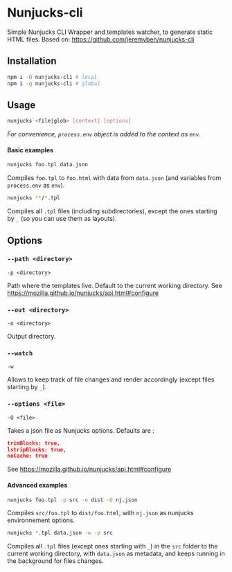 # Nunjucks-cli

Simple Nunjucks CLI Wrapper and templates watcher, to generate static HTML files.
Based on: https://github.com/jeremyben/nunjucks-cli

## Installation

```bash
npm i -D nunjucks-cli # local
npm i -g nunjucks-cli # global
```

## Usage

```bash
nunjucks <file|glob> [context] [options]
```

_For convenience, `process.env` object is added to the context as `env`._

#### Basic examples

```bash
nunjucks foo.tpl data.json
```

Compiles `foo.tpl` to `foo.html` with data from `data.json` (and variables from `process.env` as `env`).

```bash
nunjucks **/*.tpl
```

Compiles all `.tpl` files (including subdirectories), except the ones starting by `_` (so you can use them as layouts).

## Options

### `--path <directory>`

`-p <directory>`

Path where the templates live. Default to the current working directory.
See <https://mozilla.github.io/nunjucks/api.html#configure>

### `--out <directory>`

`-o <directory>`

Output directory.

### `--watch`

`-w`

Allows to keep track of file changes and render accordingly (except files starting by `_`).


### `--options <file>`

`-O <file>`

Takes a json file as Nunjucks options. Defaults are :

```json
trimBlocks: true,
lstripBlocks: true,
noCache: true
```

See <https://mozilla.github.io/nunjucks/api.html#configure>

#### Advanced examples

```bash
nunjucks foo.tpl -p src -o dist -O nj.json
```

Compiles `src/foo.tpl` to `dist/foo.html`, with `nj.json` as nunjucks environnement options.

```bash
nunjucks *.tpl data.json -w -p src
```

Compiles all `.tpl` files (except ones starting with `_`) in the `src` folder to the current working directory, with `data.json` as metadata, and keeps running in the background for files changes.
